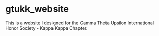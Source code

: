 # gtukk_website
This is a website I designed for the Gamma Theta Upsilon International Honor Society - Kappa Kappa Chapter.
